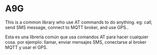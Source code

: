 # A9G
This is a common library who use AT commands to do anything. eg: call, send SMS message, connect to MQTT broker, and use GPS..

Esta es una librería común que usa comandos AT para hacer cualquier cosa. por ejemplo: llamar, enviar mensajes SMS, conectarse al broker MQTT y usar el GPS.

